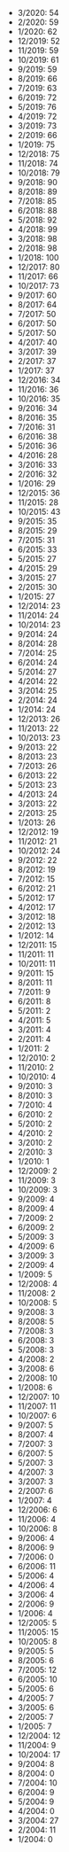 *  3/2020: 54
*  2/2020: 59
*  1/2020: 62
*  12/2019: 52
*  11/2019: 59
*  10/2019: 61
*  9/2019: 59
*  8/2019: 66
*  7/2019: 63
*  6/2019: 72
*  5/2019: 76
*  4/2019: 72
*  3/2019: 73
*  2/2019: 66
*  1/2019: 75
*  12/2018: 75
*  11/2018: 74
*  10/2018: 79
*  9/2018: 90
*  8/2018: 89
*  7/2018: 85
*  6/2018: 88
*  5/2018: 92
*  4/2018: 99
*  3/2018: 98
*  2/2018: 98
*  1/2018: 100
*  12/2017: 80
*  11/2017: 66
*  10/2017: 73
*  9/2017: 60
*  8/2017: 64
*  7/2017: 50
*  6/2017: 50
*  5/2017: 50
*  4/2017: 40
*  3/2017: 39
*  2/2017: 37
*  1/2017: 37
*  12/2016: 34
*  11/2016: 36
*  10/2016: 35
*  9/2016: 34
*  8/2016: 35
*  7/2016: 31
*  6/2016: 38
*  5/2016: 36
*  4/2016: 28
*  3/2016: 33
*  2/2016: 32
*  1/2016: 29
*  12/2015: 36
*  11/2015: 28
*  10/2015: 43
*  9/2015: 35
*  8/2015: 29
*  7/2015: 31
*  6/2015: 33
*  5/2015: 27
*  4/2015: 29
*  3/2015: 27
*  2/2015: 30
*  1/2015: 27
*  12/2014: 23
*  11/2014: 24
*  10/2014: 23
*  9/2014: 24
*  8/2014: 28
*  7/2014: 25
*  6/2014: 24
*  5/2014: 27
*  4/2014: 22
*  3/2014: 25
*  2/2014: 24
*  1/2014: 24
*  12/2013: 26
*  11/2013: 22
*  10/2013: 23
*  9/2013: 22
*  8/2013: 23
*  7/2013: 26
*  6/2013: 22
*  5/2013: 23
*  4/2013: 24
*  3/2013: 22
*  2/2013: 25
*  1/2013: 26
*  12/2012: 19
*  11/2012: 21
*  10/2012: 24
*  9/2012: 22
*  8/2012: 19
*  7/2012: 15
*  6/2012: 21
*  5/2012: 17
*  4/2012: 17
*  3/2012: 18
*  2/2012: 13
*  1/2012: 14
*  12/2011: 15
*  11/2011: 11
*  10/2011: 11
*  9/2011: 15
*  8/2011: 11
*  7/2011: 9
*  6/2011: 8
*  5/2011: 2
*  4/2011: 5
*  3/2011: 4
*  2/2011: 4
*  1/2011: 2
*  12/2010: 2
*  11/2010: 2
*  10/2010: 4
*  9/2010: 3
*  8/2010: 3
*  7/2010: 4
*  6/2010: 2
*  5/2010: 2
*  4/2010: 2
*  3/2010: 2
*  2/2010: 3
*  1/2010: 1
*  12/2009: 2
*  11/2009: 3
*  10/2009: 3
*  9/2009: 4
*  8/2009: 4
*  7/2009: 2
*  6/2009: 2
*  5/2009: 3
*  4/2009: 6
*  3/2009: 3
*  2/2009: 4
*  1/2009: 5
*  12/2008: 4
*  11/2008: 2
*  10/2008: 5
*  9/2008: 3
*  8/2008: 5
*  7/2008: 3
*  6/2008: 3
*  5/2008: 3
*  4/2008: 2
*  3/2008: 6
*  2/2008: 10
*  1/2008: 6
*  12/2007: 10
*  11/2007: 11
*  10/2007: 6
*  9/2007: 5
*  8/2007: 4
*  7/2007: 3
*  6/2007: 5
*  5/2007: 3
*  4/2007: 3
*  3/2007: 3
*  2/2007: 6
*  1/2007: 4
*  12/2006: 6
*  11/2006: 4
*  10/2006: 8
*  9/2006: 4
*  8/2006: 9
*  7/2006: 0
*  6/2006: 11
*  5/2006: 4
*  4/2006: 4
*  3/2006: 4
*  2/2006: 9
*  1/2006: 4
*  12/2005: 5
*  11/2005: 15
*  10/2005: 8
*  9/2005: 5
*  8/2005: 6
*  7/2005: 12
*  6/2005: 10
*  5/2005: 6
*  4/2005: 7
*  3/2005: 6
*  2/2005: 7
*  1/2005: 7
*  12/2004: 12
*  11/2004: 9
*  10/2004: 17
*  9/2004: 8
*  8/2004: 0
*  7/2004: 10
*  6/2004: 9
*  5/2004: 9
*  4/2004: 0
*  3/2004: 27
*  2/2004: 11
*  1/2004: 0